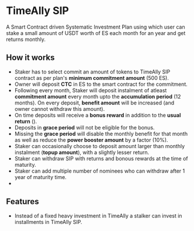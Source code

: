 # TimeAlly SIP
A Smart Contract driven Systematic Investment Plan using which user can stake a small amount of USDT worth of ES each month for an year and get returns monthly.

## How it works
- Staker has to select commit an amount of tokens to TimeAlly SIP contract as per plan's <b>minimum commitment amount</b> (500 ES).
- Owner will deposit <b>CTC</b> in ES to the smart contract for the commitment.
- Following every month, Staker will deposit instalment of atleast <b>commitment amount</b> every month upto the <b>accumulation period</b> (12 months). On every deposit, <b>benefit amount</b> will be increased (and owner cannot withdraw this amount).
- On time deposits will receive a <b>bonus reward</b> in addition to the <b>usual return</b> ().
- Deposits in <b>grace period</b> will not be eligible for the bonus.
- Missing the <b>grace period</b> will disable the monthly benefit for that month as well as reduce the <b>power booster amount</b> by a factor (10%).
- Staker can occasionally choose to deposit amount larger than monthly instalment (<b>topup amount</b>), with a slightly lesser return.
- Staker can withdraw SIP with returns and bonous rewards at the time of maturity.
- Staker can add multiple number of nominees who can withdraw after 1 year of maturity time.
-

## Features
- Instead of a fixed heavy investment in TimeAlly a stalker can invest in installments in TimeAlly SIP.

